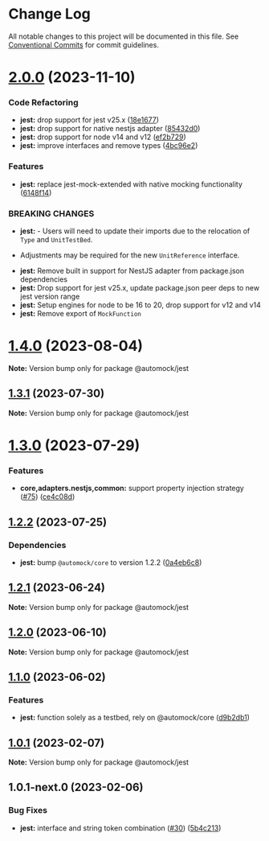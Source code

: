 # Change Log

All notable changes to this project will be documented in this file.
See [Conventional Commits](https://conventionalcommits.org) for commit guidelines.

# [2.0.0](https://github.com/automock/automock/compare/@automock/jest@1.4.0...@automock/jest@2.0.0) (2023-11-10)

### Code Refactoring

- **jest:** drop support for jest v25.x ([18e1677](https://github.com/automock/automock/commit/18e1677006698c8c5c566751451e48576a6d6bca))
- **jest:** drop support for native nestjs adapter ([85432d0](https://github.com/automock/automock/commit/85432d041892bf7875d57d200cfe1af653a06003))
- **jest:** drop support for node v14 and v12 ([ef2b729](https://github.com/automock/automock/commit/ef2b729c8db4e23d7f4eb7c54f56c8a0350e051b))
- **jest:** improve interfaces and remove types ([4bc96e2](https://github.com/automock/automock/commit/4bc96e20c3ba54aabd23dbe6d09e0074e424b4c8))

### Features

- **jest:** replace jest-mock-extended with native mocking functionality ([6148f14](https://github.com/automock/automock/commit/6148f143e1ac439b7d09d9cc7ba331c86aa6405e))

### BREAKING CHANGES

- **jest:** - Users will need to update their imports due to the relocation of `Type` and `UnitTestBed`.

* Adjustments may be required for the new `UnitReference` interface.

- **jest:** Remove built in support for NestJS adapter from package.json dependencies
- **jest:** Drop support for jest v25.x, update package.json peer deps to new jest version range
- **jest:** Setup engines for node to be 16 to 20, drop support for v12 and v14
- **jest:** Remove export of `MockFunction`

# [1.4.0](https://github.com/automock/automock/compare/@automock/jest@1.3.1...@automock/jest@1.4.0) (2023-08-04)

**Note:** Version bump only for package @automock/jest

## [1.3.1](https://github.com/automock/automock/compare/@automock/jest@1.3.0...@automock/jest@1.3.1) (2023-07-30)

**Note:** Version bump only for package @automock/jest

# [1.3.0](https://github.com/omermorad/automock/compare/@automock/jest@1.2.3...@automock/jest@1.3.0) (2023-07-29)

### Features

- **core,adapters.nestjs,common:** support property injection strategy ([#75](https://github.com/omermorad/automock/issues/75)) ([ce4c08d](https://github.com/omermorad/automock/commit/ce4c08dde68d63f95b766fa0b942d7794069d0bf))

## [1.2.2](https://github.com/omermorad/automock/compare/@automock/jest@1.2.1...@automock/jest@1.2.2) (2023-07-25)

### Dependencies

- **jest:** bump `@automock/core` to version 1.2.2 ([0a4eb6c8](https://github.com/omermorad/automock/commit/0a4eb6c80026973e82dfbb256e46734293a267ad))

## [1.2.1](https://github.com/omermorad/automock/compare/@automock/jest@1.2.0...@automock/jest@1.2.1) (2023-06-24)

**Note:** Version bump only for package @automock/jest

## [1.2.0](https://github.com/omermorad/automock/compare/@automock/jest@1.0.1...@automock/jest@1.2.0) (2023-06-10)

**Note:** Version bump only for package @automock/jest

## [1.1.0](https://github.com/omermorad/automock/compare/@automock/jest@1.0.1...@automock/jest@1.1.0) (2023-06-02)

### Features

- **jest:** function solely as a testbed, rely on @automock/core ([d9b2db1](https://github.com/omermorad/automock/commit/d9b2db19385721eb4999279171a3c91b7342cdd8))

## [1.0.1](https://github.com/omermorad/automock/compare/@automock/jest@1.0.1-next.0...@automock/jest@1.0.1) (2023-02-07)

**Note:** Version bump only for package @automock/jest

## 1.0.1-next.0 (2023-02-06)

### Bug Fixes

- **jest:** interface and string token combination ([#30](https://github.com/omermorad/automock/issues/30)) ([5b4c213](https://github.com/omermorad/automock/commit/5b4c2135828585c60830dda11640368b7ffd9490))
